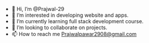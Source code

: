 - 👋 Hi, I’m @Prajwal-29
- 👀 I’m interested in developing website and apps.
- 🌱 I’m currently learning full stack development course.
- 💞️ I’m looking to collaborate on projects.
- 📫 How to reach me Prajwalpawar2908@gmail.com

<!---
Prajwal-29/Prajwal-29 is a ✨ special ✨ repository because its `README.md` (this file) appears on your GitHub profile.
You can click the Preview link to take a look at your changes.
--->
